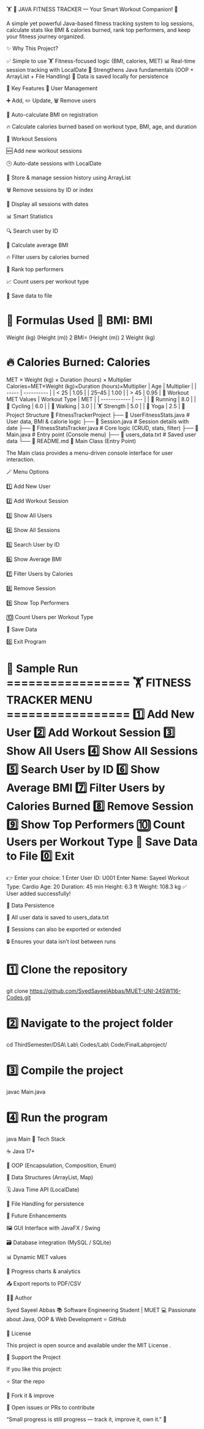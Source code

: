 🏋️ 🚀 JAVA FITNESS TRACKER — Your Smart Workout Companion! 💪

A simple yet powerful Java-based fitness tracking system to log sessions, calculate stats like BMI & calories burned, rank top performers, and keep your fitness journey organized.

✨ Why This Project?

✅ Simple to use
🏋️ Fitness-focused logic (BMI, calories, MET)
📊 Real-time session tracking with LocalDate
🧠 Strengthens Java fundamentals (OOP + ArrayList + File Handling)
💾 Data is saved locally for persistence

🚀 Key Features
👤 User Management

➕ Add, ✏️ Update, 🗑️ Remove users

💪 Auto-calculate BMI on registration

🔥 Calculate calories burned based on workout type, BMI, age, and duration

📝 Workout Sessions

🆕 Add new workout sessions

🕒 Auto-date sessions with LocalDate

🧾 Store & manage session history using ArrayList

🗑️ Remove sessions by ID or index

📅 Display all sessions with dates

📊 Smart Statistics

🔍 Search user by ID

🧮 Calculate average BMI

🔥 Filter users by calories burned

🥇 Rank top performers

📈 Count users per workout type

💾 Save data to file

🧮 Formulas Used
🧠 BMI:
BMI
=
Weight (kg)
(Height (m))
2
BMI=
(Height (m))
2
Weight (kg)
	​

🔥 Calories Burned:
Calories
=
MET
×
Weight (kg)
×
Duration (hours)
×
Multiplier
Calories=MET×Weight (kg)×Duration (hours)×Multiplier
| Age   | Multiplier |
| ----- | ---------- |
| < 25  | 1.05       |
| 25–45 | 1.00       |
| > 45  | 0.95       |
🏃 Workout MET Values
| Workout Type | MET |
| ------------ | --- |
| 🏃 Running   | 8.0 |
| 🚴 Cycling   | 6.0 |
| 🚶 Walking   | 3.0 |
| 🏋️ Strength | 5.0 |
| 🧘 Yoga      | 2.5 |
🧱 Project Structure
📁 FitnessTrackerProject
├── 📄 UserFitnessStats.java        # User data, BMI & calorie logic
├── 📄 Session.java                 # Session details with date
├── 📄 FitnessStatsTracker.java     # Core logic (CRUD, stats, filter)
├── 📄 Main.java                    # Entry point (Console menu)
├── 📄 users_data.txt               # Saved user data
└── 📄 README.md
🧠 Main Class (Entry Point)

The Main class provides a menu-driven console interface for user interaction.

🪄 Menu Options

1️⃣ Add New User

2️⃣ Add Workout Session

3️⃣ Show All Users

4️⃣ Show All Sessions

5️⃣ Search User by ID

6️⃣ Show Average BMI

7️⃣ Filter Users by Calories

8️⃣ Remove Session

9️⃣ Show Top Performers

🔟 Count Users per Workout Type

💾 Save Data

0️⃣ Exit Program

🧾 Sample Run
================= 🏋️ FITNESS TRACKER MENU =================
1️⃣  Add New User
2️⃣  Add Workout Session
3️⃣  Show All Users
4️⃣  Show All Sessions
5️⃣  Search User by ID
6️⃣  Show Average BMI
7️⃣  Filter Users by Calories Burned
8️⃣  Remove Session
9️⃣  Show Top Performers
🔟  Count Users per Workout Type
💾  Save Data to File
0️⃣  Exit
============================================================
👉 Enter your choice: 1
Enter User ID: U001
Enter Name: Sayeel
Workout Type: Cardio
Age: 20
Duration: 45 min
Height: 6.3 ft
Weight: 108.3 kg
✅ User added successfully!

💾 Data Persistence

📝 All user data is saved to users_data.txt

🔁 Sessions can also be exported or extended

🔒 Ensures your data isn’t lost between runs

# 1️⃣ Clone the repository
git clone https://github.com/SyedSayeelAbbas/MUET-UNI-24SW116-Codes.git

# 2️⃣ Navigate to the project folder
cd ThirdSemester/DSA\ Lab\ Codes/Lab\ Code/FinalLabproject/

# 3️⃣ Compile the project
javac Main.java

# 4️⃣ Run the program
java Main
🧠 Tech Stack

☕ Java 17+

🧱 OOP (Encapsulation, Composition, Enum)

🧮 Data Structures (ArrayList, Map)

🗓️ Java Time API (LocalDate)

💾 File Handling for persistence

🏅 Future Enhancements

🖼️ GUI Interface with JavaFX / Swing

🗃️ Database integration (MySQL / SQLite)

📊 Dynamic MET values

📆 Progress charts & analytics

📤 Export reports to PDF/CSV

👨‍💻 Author

Syed Sayeel Abbas
📚 Software Engineering Student | MUET
💻 Passionate about Java, OOP & Web Development
⭐ GitHub

📝 License

This project is open source and available under the MIT License
.

🌟 Support the Project

If you like this project:

⭐ Star the repo

🍴 Fork it & improve

🐛 Open issues or PRs to contribute

“Small progress is still progress — track it, improve it, own it.” 🫡
